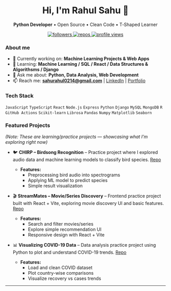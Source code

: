 <h1 align="center">Hi, I'm Rahul Sahu 👋</h1>
<p align="center">
  <b>Python Developer</b> • Open Source • Clean Code • T‑Shaped Learner
</p>

<p align="center">
  <a href="https://github.com/rahulsahu02?tab=followers">
    <img src="https://img.shields.io/github/followers/rahulsahu02?style=flat" alt="followers" />
  </a>
  <a href="https://github.com/rahulsahu02?tab=repositories">
    <img src="https://img.shields.io/badge/Total%20Repos-?style=flat" alt="repos" />
  </a>
  <a href="https://github.com/rahulsahu02">
    <img src="https://komarev.com/ghpvc/?username=rahulsahu02" alt="profile views" />
  </a>
</p>

### About me
- 🔭 Currently working on: **Machine Learning Projects & Web Apps**
- 🌱 Learning: **Machine Learning / SQL / React / Data Structures & Algorithsms / Django**
- 💬 Ask me about: **Python, Data Analysis, Web Development**
- 📫 Reach me: **sahurahul0214@gmail.com** | [LinkedIn](https://www.linkedin.com/in/rahul-sahu-03669a311/) | [Portfolio](YOUR_PORTFOLIO)

### Tech Stack
`JavaScript` `TypeScript` `React` `Node.js` `Express` `Python` `Django` `MySQL` `MongoDB` `R`  `GitHub Actions` `Scikit-learn` `Librosa` `Pandas` `Numpy` `Matplotlib` `Seaborn`

### Featured Projects
*(Note: These are learning/practice projects — showcasing what I’m exploring right now)*

- 🐦 **CHIRP – Birdsong Recognition** – Practice project where I explored audio data and machine learning models to classify bird species. [Repo](https://github.com/rahulsahu02/CHIRP-Birdsong-Recognition)
  - **Features:**
    - Preprocessing bird audio into spectrograms
    - Applying ML model to predict species
    - Simple result visualization
  

- 🎬 **StreamMates – Movie/Series Discovery** – Frontend practice project built with React + Vite, exploring movie discovery UI and basic features. [Repo](LINK_TO_REPO)
  - **Features:**
    - Search and filter movies/series
    - Explore simple recommendation UI
    - Responsive design with React + Vite
  

- 📊 **Visualizing COVID-19 Data** – Data analysis practice project using Python to plot and understand COVID-19 trends. [Repo](https://github.com/rahulsahu02/Visualizing-COVID-19-Data)
  - **Features:**
    - Load and clean COVID dataset
    - Plot country-wise comparisons
    - Visualize recovery vs cases trends
  
---
